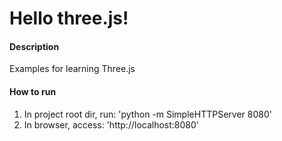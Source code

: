 # Hello three.js!

#### Description
Examples for learning Three.js

#### How to run
1. In project root dir, run: 'python -m SimpleHTTPServer 8080'
2. In browser, access: 'http://localhost:8080'
